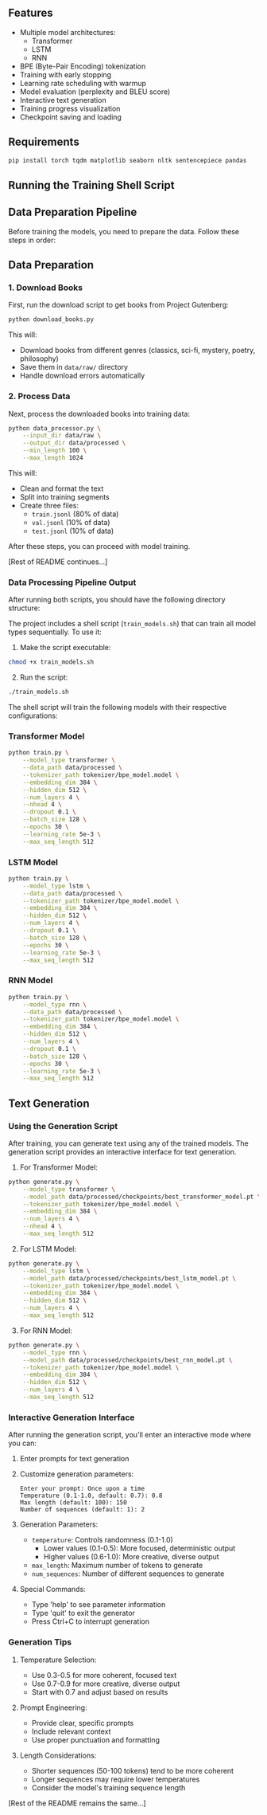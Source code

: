 
## Features

- Multiple model architectures:
  - Transformer
  - LSTM
  - RNN
- BPE (Byte-Pair Encoding) tokenization
- Training with early stopping
- Learning rate scheduling with warmup
- Model evaluation (perplexity and BLEU score)
- Interactive text generation
- Training progress visualization
- Checkpoint saving and loading

## Requirements

```bash
pip install torch tqdm matplotlib seaborn nltk sentencepiece pandas
```

## Running the Training Shell Script


## Data Preparation Pipeline

Before training the models, you need to prepare the data. Follow these steps in order:

## Data Preparation

### 1. Download Books
First, run the download script to get books from Project Gutenberg:

```bash
python download_books.py
```

This will:
- Download books from different genres (classics, sci-fi, mystery, poetry, philosophy)
- Save them in `data/raw/` directory
- Handle download errors automatically

### 2. Process Data
Next, process the downloaded books into training data:

```bash
python data_processor.py \
    --input_dir data/raw \
    --output_dir data/processed \
    --min_length 100 \
    --max_length 1024
```

This will:
- Clean and format the text
- Split into training segments
- Create three files:
  - `train.jsonl` (80% of data)
  - `val.jsonl` (10% of data)
  - `test.jsonl` (10% of data)

After these steps, you can proceed with model training.

[Rest of README continues...]
### Data Processing Pipeline Output

After running both scripts, you should have the following directory structure:


The project includes a shell script (`train_models.sh`) that can train all model types sequentially. To use it:

1. Make the script executable:
```bash
chmod +x train_models.sh
```

2. Run the script:
```bash
./train_models.sh
```

The shell script will train the following models with their respective configurations:

### Transformer Model
```bash
python train.py \
    --model_type transformer \
    --data_path data/processed \
    --tokenizer_path tokenizer/bpe_model.model \
    --embedding_dim 384 \
    --hidden_dim 512 \
    --num_layers 4 \
    --nhead 4 \
    --dropout 0.1 \
    --batch_size 128 \
    --epochs 30 \
    --learning_rate 5e-3 \
    --max_seq_length 512
```

### LSTM Model
```bash
python train.py \
    --model_type lstm \
    --data_path data/processed \
    --tokenizer_path tokenizer/bpe_model.model \
    --embedding_dim 384 \
    --hidden_dim 512 \
    --num_layers 4 \
    --dropout 0.1 \
    --batch_size 128 \
    --epochs 30 \
    --learning_rate 5e-3 \
    --max_seq_length 512
```

### RNN Model
```bash
python train.py \
    --model_type rnn \
    --data_path data/processed \
    --tokenizer_path tokenizer/bpe_model.model \
    --embedding_dim 384 \
    --hidden_dim 512 \
    --num_layers 4 \
    --dropout 0.1 \
    --batch_size 128 \
    --epochs 30 \
    --learning_rate 5e-3 \
    --max_seq_length 512
```

## Text Generation

### Using the Generation Script

After training, you can generate text using any of the trained models. The generation script provides an interactive interface for text generation.

1. For Transformer Model:
```bash
python generate.py \
    --model_type transformer \
    --model_path data/processed/checkpoints/best_transformer_model.pt \
    --tokenizer_path tokenizer/bpe_model.model \
    --embedding_dim 384 \
    --num_layers 4 \
    --nhead 4 \
    --max_seq_length 512
```

2. For LSTM Model:
```bash
python generate.py \
    --model_type lstm \
    --model_path data/processed/checkpoints/best_lstm_model.pt \
    --tokenizer_path tokenizer/bpe_model.model \
    --embedding_dim 384 \
    --hidden_dim 512 \
    --num_layers 4 \
    --max_seq_length 512
```

3. For RNN Model:
```bash
python generate.py \
    --model_type rnn \
    --model_path data/processed/checkpoints/best_rnn_model.pt \
    --tokenizer_path tokenizer/bpe_model.model \
    --embedding_dim 384 \
    --hidden_dim 512 \
    --num_layers 4 \
    --max_seq_length 512
```

### Interactive Generation Interface

After running the generation script, you'll enter an interactive mode where you can:

1. Enter prompts for text generation
2. Customize generation parameters:
   ```
   Enter your prompt: Once upon a time
   Temperature (0.1-1.0, default: 0.7): 0.8
   Max length (default: 100): 150
   Number of sequences (default: 1): 2
   ```

3. Generation Parameters:
   - `temperature`: Controls randomness (0.1-1.0)
     - Lower values (0.1-0.5): More focused, deterministic output
     - Higher values (0.6-1.0): More creative, diverse output
   - `max_length`: Maximum number of tokens to generate
   - `num_sequences`: Number of different sequences to generate

4. Special Commands:
   - Type 'help' to see parameter information
   - Type 'quit' to exit the generator
   - Press Ctrl+C to interrupt generation

### Generation Tips

1. Temperature Selection:
   - Use 0.3-0.5 for more coherent, focused text
   - Use 0.7-0.9 for more creative, diverse output
   - Start with 0.7 and adjust based on results

2. Prompt Engineering:
   - Provide clear, specific prompts
   - Include relevant context
   - Use proper punctuation and formatting

3. Length Considerations:
   - Shorter sequences (50-100 tokens) tend to be more coherent
   - Longer sequences may require lower temperatures
   - Consider the model's training sequence length

[Rest of the README remains the same...]
